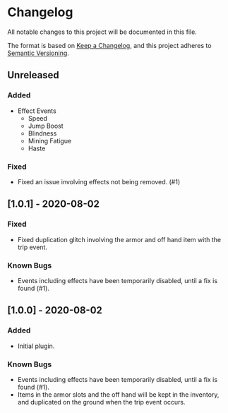 # Changelog
All notable changes to this project will be documented in this file.

The format is based on [Keep a Changelog](https://keepachangelog.com/en/1.0.0/),
and this project adheres to [Semantic Versioning](https://semver.org/spec/v2.0.0.html).

## Unreleased
### Added
- Effect Events
  - Speed
  - Jump Boost
  - Blindness
  - Mining Fatigue
  - Haste

### Fixed
- Fixed an issue involving effects not being removed. (#1)

## [1.0.1] - 2020-08-02
### Fixed
- Fixed duplication glitch involving the armor and off hand item with the trip event.

### Known Bugs
- Events including effects have been temporarily disabled, until a fix is found (#1).

## [1.0.0] - 2020-08-02
### Added
- Initial plugin.

### Known Bugs
- Events including effects have been temporarily disabled, until a fix is found (#1).
- Items in the armor slots and the off hand will be kept in the inventory, and duplicated on the ground when the trip
event occurs.
